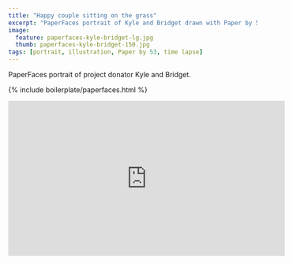 ```yaml
---
title: "Happy couple sitting on the grass"
excerpt: "PaperFaces portrait of Kyle and Bridget drawn with Paper by 53 on an iPad."
image: 
  feature: paperfaces-kyle-bridget-lg.jpg
  thumb: paperfaces-kyle-bridget-150.jpg
tags: [portrait, illustration, Paper by 53, time lapse]
---
```


PaperFaces portrait of project donator Kyle and Bridget.

{% include boilerplate/paperfaces.html %}

<iframe width="560" height="315" src="http://www.youtube.com/embed/wWHJPy9FIhA" frameborder="0"> </iframe>
